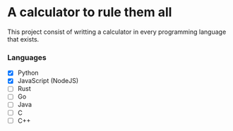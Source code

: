 # A calculator to rule them all

This project consist of writting a calculator in every programming language that exists.

### Languages

- [x] Python
- [x] JavaScript (NodeJS)
- [ ] Rust
- [ ] Go
- [ ] Java
- [ ] C
- [ ] C++
